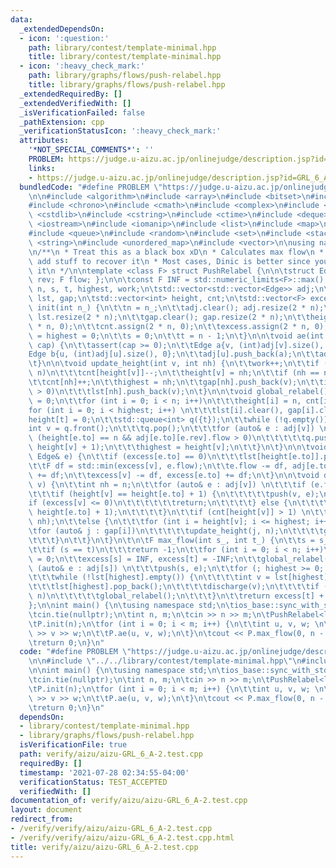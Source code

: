 ```yaml
---
data:
  _extendedDependsOn:
  - icon: ':question:'
    path: library/contest/template-minimal.hpp
    title: library/contest/template-minimal.hpp
  - icon: ':heavy_check_mark:'
    path: library/graphs/flows/push-relabel.hpp
    title: library/graphs/flows/push-relabel.hpp
  _extendedRequiredBy: []
  _extendedVerifiedWith: []
  _isVerificationFailed: false
  _pathExtension: cpp
  _verificationStatusIcon: ':heavy_check_mark:'
  attributes:
    '*NOT_SPECIAL_COMMENTS*': ''
    PROBLEM: https://judge.u-aizu.ac.jp/onlinejudge/description.jsp?id=GRL_6_A
    links:
    - https://judge.u-aizu.ac.jp/onlinejudge/description.jsp?id=GRL_6_A
  bundledCode: "#define PROBLEM \"https://judge.u-aizu.ac.jp/onlinejudge/description.jsp?id=GRL_6_A\"\
    \n\n#include <algorithm>\n#include <array>\n#include <bitset>\n#include <cassert>\n\
    #include <chrono>\n#include <cmath>\n#include <complex>\n#include <cstdio>\n#include\
    \ <cstdlib>\n#include <cstring>\n#include <ctime>\n#include <deque>\n#include\
    \ <iostream>\n#include <iomanip>\n#include <list>\n#include <map>\n#include <numeric>\n\
    #include <queue>\n#include <random>\n#include <set>\n#include <stack>\n#include\
    \ <string>\n#include <unordered_map>\n#include <vector>\n\nusing namespace std;\n\
    \n/**\n * Treat this as a black box xD\n * Calculates max flow\n * You can probably\
    \ add stuff to recover it\n * Most cases, Dinic is better since you understand\
    \ it\n */\n\ntemplate <class F> struct PushRelabel {\n\n\tstruct Edge { int to,\
    \ rev; F flow; };\n\n\tconst F INF = std::numeric_limits<F>::max();  \n\n\tint\
    \ n, s, t, highest, work;\n\tstd::vector<std::vector<Edge>> adj;\n\tstd::vector<std::vector<int>>\
    \ lst, gap;\n\tstd::vector<int> height, cnt;\n\tstd::vector<F> excess;\n\n\tvoid\
    \ init(int n_) {\n\t\tn = n_;\n\t\tadj.clear(); adj.resize(2 * n);\n\t\tlst.clear();\
    \ lst.resize(2 * n);\n\t\tgap.clear(); gap.resize(2 * n);\n\t\theight.assign(2\
    \ * n, 0);\n\t\tcnt.assign(2 * n, 0);\n\t\texcess.assign(2 * n, 0);\n\t\twork\
    \ = highest = 0;\n\t\ts = 0;\n\t\tt = n - 1;\n\t}\n\n\tvoid ae(int u, int v, F\
    \ cap) {\n\t\tassert(cap >= 0);\n\t\tEdge a{v, (int)adj[v].size(), cap};\n\t\t\
    Edge b{u, (int)adj[u].size(), 0};\n\t\tadj[u].push_back(a);\n\t\tadj[v].push_back(b);\n\
    \t}\n\n\tvoid update_height(int v, int nh) {\n\t\twork++;\n\t\tif (height[v] !=\
    \ n)\n\t\t\tcnt[height[v]]--;\n\t\theight[v] = nh;\n\t\tif (nh == n)\n\t\t\treturn;\n\
    \t\tcnt[nh]++;\n\t\thighest = nh;\n\t\tgap[nh].push_back(v);\n\t\tif (excess[v]\
    \ > 0)\n\t\t\tlst[nh].push_back(v);\n\t}\n\n\tvoid global_relabel() {\n\t\twork\
    \ = 0;\n\t\tfor (int i = 0; i < n; i++)\n\t\t\theight[i] = n, cnt[i] = 0;\n\t\t\
    for (int i = 0; i < highest; i++) \n\t\t\tlst[i].clear(), gap[i].clear();\n\t\t\
    height[t] = 0;\n\t\tstd::queue<int> q({t});\n\t\twhile (!q.empty()) {\n\t\t\t\
    int v = q.front();\n\t\t\tq.pop();\n\t\t\tfor (auto& e : adj[v]) \n\t\t\t\tif\
    \ (height[e.to] == n && adj[e.to][e.rev].flow > 0)\n\t\t\t\t\tq.push(e.to), update_height(e.to,\
    \ height[v] + 1);\n\t\t\thighest = height[v];\n\t\t}\n\t}\n\n\tvoid push(int v,\
    \ Edge& e) {\n\t\tif (excess[e.to] == 0)\n\t\t\tlst[height[e.to]].push_back(e.to);\n\
    \t\tF df = std::min(excess[v], e.flow);\n\t\te.flow -= df, adj[e.to][e.rev].flow\
    \ += df;\n\t\texcess[v] -= df, excess[e.to] += df;\n\t}\n\n\tvoid discharge(int\
    \ v) {\n\t\tint nh = n;\n\t\tfor (auto& e : adj[v]) \n\t\t\tif (e.flow > 0)\n\t\
    \t\t\tif (height[v] == height[e.to] + 1) {\n\t\t\t\t\tpush(v, e);\n\t\t\t\t\t\
    if (excess[v] <= 0)\n\t\t\t\t\t\treturn;\n\t\t\t\t} else {\n\t\t\t\t\tnh = std::min(nh,\
    \ height[e.to] + 1);\n\t\t\t\t}\n\t\tif (cnt[height[v]] > 1) \n\t\t\tupdate_height(v,\
    \ nh);\n\t\telse {\n\t\t\tfor (int i = height[v]; i <= highest; i++) {\n\t\t\t\
    \tfor (auto& j : gap[i])\n\t\t\t\t\tupdate_height(j, n);\n\t\t\t\tgap[i].clear();\n\
    \t\t\t}\n\t\t}\n\t}\n\t\n\tF max_flow(int s_, int t_) {\n\t\ts = s_, t = t_;\n\
    \t\tif (s == t)\n\t\t\treturn -1;\n\t\tfor (int i = 0; i < n; i++)\n\t\t\texcess[i]\
    \ = 0;\n\t\texcess[s] = INF, excess[t] = -INF;\n\t\tglobal_relabel();\n\t\tfor\
    \ (auto& e : adj[s]) \n\t\t\tpush(s, e);\n\t\tfor (; highest >= 0; highest--)\n\
    \t\t\twhile (!lst[highest].empty()) {\n\t\t\t\tint v = lst[highest].back();\n\t\
    \t\t\tlst[highest].pop_back();\n\t\t\t\tdischarge(v);\n\t\t\t\tif (work > 4 *\
    \ n)\n\t\t\t\t\tglobal_relabel();\n\t\t\t}\n\t\treturn excess[t] + INF;\n\t}\n\
    };\n\nint main() {\n\tusing namespace std;\n\tios_base::sync_with_stdio(false);\n\
    \tcin.tie(nullptr);\n\tint n, m;\n\tcin >> n >> m;\n\tPushRelabel<long long> P;\n\
    \tP.init(n);\n\tfor (int i = 0; i < m; i++) {\n\t\tint u, v, w; \n\t\tcin >> u\
    \ >> v >> w;\n\t\tP.ae(u, v, w);\n\t}\n\tcout << P.max_flow(0, n - 1) << '\\n';\n\
    \treturn 0;\n}\n"
  code: "#define PROBLEM \"https://judge.u-aizu.ac.jp/onlinejudge/description.jsp?id=GRL_6_A\"\
    \n\n#include \"../../library/contest/template-minimal.hpp\"\n#include \"../../library/graphs/flows/push-relabel.hpp\"\
    \n\nint main() {\n\tusing namespace std;\n\tios_base::sync_with_stdio(false);\n\
    \tcin.tie(nullptr);\n\tint n, m;\n\tcin >> n >> m;\n\tPushRelabel<long long> P;\n\
    \tP.init(n);\n\tfor (int i = 0; i < m; i++) {\n\t\tint u, v, w; \n\t\tcin >> u\
    \ >> v >> w;\n\t\tP.ae(u, v, w);\n\t}\n\tcout << P.max_flow(0, n - 1) << '\\n';\n\
    \treturn 0;\n}\n"
  dependsOn:
  - library/contest/template-minimal.hpp
  - library/graphs/flows/push-relabel.hpp
  isVerificationFile: true
  path: verify/aizu/aizu-GRL_6_A-2.test.cpp
  requiredBy: []
  timestamp: '2021-07-28 02:34:55-04:00'
  verificationStatus: TEST_ACCEPTED
  verifiedWith: []
documentation_of: verify/aizu/aizu-GRL_6_A-2.test.cpp
layout: document
redirect_from:
- /verify/verify/aizu/aizu-GRL_6_A-2.test.cpp
- /verify/verify/aizu/aizu-GRL_6_A-2.test.cpp.html
title: verify/aizu/aizu-GRL_6_A-2.test.cpp
---
```

